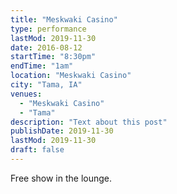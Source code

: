 ```yaml
---
title: "Meskwaki Casino"
type: performance
lastMod: 2019-11-30
date: 2016-08-12
startTime: "8:30pm"
endTime: "1am"
location: "Meskwaki Casino"
city: "Tama, IA"
venues:
  - "Meskwaki Casino"
  - "Tama"
description: "Text about this post"
publishDate: 2019-11-30
lastMod: 2019-11-30
draft: false
---
```


Free show in the lounge.
